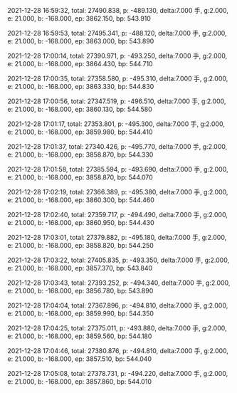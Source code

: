 2021-12-28 16:59:32, total: 27490.838, p: -489.130, delta:7.000 手, g:2.000, e: 21.000, b: -168.000, ep: 3862.150, bp: 543.910

2021-12-28 16:59:53, total: 27495.341, p: -488.120, delta:7.000 手, g:2.000, e: 21.000, b: -168.000, ep: 3863.000, bp: 543.890

2021-12-28 17:00:14, total: 27390.971, p: -493.250, delta:7.000 手, g:2.000, e: 21.000, b: -168.000, ep: 3864.430, bp: 544.710

2021-12-28 17:00:35, total: 27358.580, p: -495.310, delta:7.000 手, g:2.000, e: 21.000, b: -168.000, ep: 3863.330, bp: 544.830

2021-12-28 17:00:56, total: 27347.519, p: -496.510, delta:7.000 手, g:2.000, e: 21.000, b: -168.000, ep: 3860.130, bp: 544.580

2021-12-28 17:01:17, total: 27353.801, p: -495.300, delta:7.000 手, g:2.000, e: 21.000, b: -168.000, ep: 3859.980, bp: 544.410

2021-12-28 17:01:37, total: 27340.426, p: -495.770, delta:7.000 手, g:2.000, e: 21.000, b: -168.000, ep: 3858.870, bp: 544.330

2021-12-28 17:01:58, total: 27385.594, p: -493.690, delta:7.000 手, g:2.000, e: 21.000, b: -168.000, ep: 3858.870, bp: 544.070

2021-12-28 17:02:19, total: 27366.389, p: -495.380, delta:7.000 手, g:2.000, e: 21.000, b: -168.000, ep: 3860.300, bp: 544.460

2021-12-28 17:02:40, total: 27359.717, p: -494.490, delta:7.000 手, g:2.000, e: 21.000, b: -168.000, ep: 3860.950, bp: 544.430

2021-12-28 17:03:01, total: 27379.882, p: -495.180, delta:7.000 手, g:2.000, e: 21.000, b: -168.000, ep: 3858.820, bp: 544.250

2021-12-28 17:03:22, total: 27405.835, p: -493.350, delta:7.000 手, g:2.000, e: 21.000, b: -168.000, ep: 3857.370, bp: 543.840

2021-12-28 17:03:43, total: 27393.252, p: -494.340, delta:7.000 手, g:2.000, e: 21.000, b: -168.000, ep: 3856.780, bp: 543.890

2021-12-28 17:04:04, total: 27367.896, p: -494.810, delta:7.000 手, g:2.000, e: 21.000, b: -168.000, ep: 3859.990, bp: 544.350

2021-12-28 17:04:25, total: 27375.011, p: -493.880, delta:7.000 手, g:2.000, e: 21.000, b: -168.000, ep: 3859.560, bp: 544.180

2021-12-28 17:04:46, total: 27380.876, p: -494.810, delta:7.000 手, g:2.000, e: 21.000, b: -168.000, ep: 3857.510, bp: 544.040

2021-12-28 17:05:08, total: 27378.731, p: -494.220, delta:7.000 手, g:2.000, e: 21.000, b: -168.000, ep: 3857.860, bp: 544.010